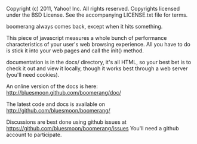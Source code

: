 Copyright (c) 2011, Yahoo! Inc.  All rights reserved.
Copyrights licensed under the BSD License. See the accompanying LICENSE.txt file for terms.

boomerang always comes back, except when it hits something.

This piece of javascript measures a whole bunch of performance characteristics of your user's
web browsing experience.  All you have to do is stick it into your web pages and call the
init() method.

documentation is in the docs/ directory, it's all HTML, so your best bet is to check it out
and view it locally, though it works best through a web server (you'll need cookies).

An online version of the docs is here: http://bluesmoon.github.com/boomerang/doc/

The latest code and docs is available on http://github.com/bluesmoon/boomerang/

Discussions are best done using github issues at https://github.com/bluesmoon/boomerang/issues
You'll need a github account to participate.
